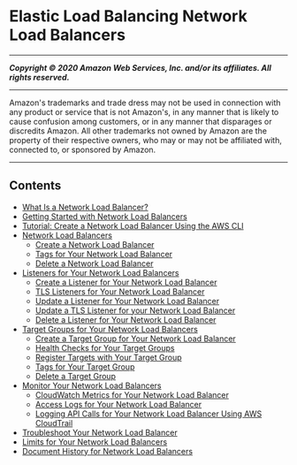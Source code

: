 # Elastic Load Balancing Network Load Balancers

-----
*****Copyright &copy; 2020 Amazon Web Services, Inc. and/or its affiliates. All rights reserved.*****

-----
Amazon's trademarks and trade dress may not be used in 
     connection with any product or service that is not Amazon's, 
     in any manner that is likely to cause confusion among customers, 
     or in any manner that disparages or discredits Amazon. All other 
     trademarks not owned by Amazon are the property of their respective
     owners, who may or may not be affiliated with, connected to, or 
     sponsored by Amazon.

-----
## Contents
+ [What Is a Network Load Balancer?](introduction.md)
+ [Getting Started with Network Load Balancers](network-load-balancer-getting-started.md)
+ [Tutorial: Create a Network Load Balancer Using the AWS CLI](network-load-balancer-cli.md)
+ [Network Load Balancers](network-load-balancers.md)
   + [Create a Network Load Balancer](create-network-load-balancer.md)
   + [Tags for Your Network Load Balancer](load-balancer-tags.md)
   + [Delete a Network Load Balancer](load-balancer-delete.md)
+ [Listeners for Your Network Load Balancers](load-balancer-listeners.md)
   + [Create a Listener for Your Network Load Balancer](create-listener.md)
   + [TLS Listeners for Your Network Load Balancer](create-tls-listener.md)
   + [Update a Listener for Your Network Load Balancer](listener-update-rules.md)
   + [Update a TLS Listener for your Network Load Balancer](listener-update-certificates.md)
   + [Delete a Listener for Your Network Load Balancer](delete-listener.md)
+ [Target Groups for Your Network Load Balancers](load-balancer-target-groups.md)
   + [Create a Target Group for Your Network Load Balancer](create-target-group.md)
   + [Health Checks for Your Target Groups](target-group-health-checks.md)
   + [Register Targets with Your Target Group](target-group-register-targets.md)
   + [Tags for Your Target Group](target-group-tags.md)
   + [Delete a Target Group](delete-target-group.md)
+ [Monitor Your Network Load Balancers](load-balancer-monitoring.md)
   + [CloudWatch Metrics for Your Network Load Balancer](load-balancer-cloudwatch-metrics.md)
   + [Access Logs for Your Network Load Balancer](load-balancer-access-logs.md)
   + [Logging API Calls for Your Network Load Balancer Using AWS CloudTrail](load-balancer-cloudtrail-logs.md)
+ [Troubleshoot Your Network Load Balancer](load-balancer-troubleshooting.md)
+ [Limits for Your Network Load Balancers](load-balancer-limits.md)
+ [Document History for Network Load Balancers](doc-history.md)